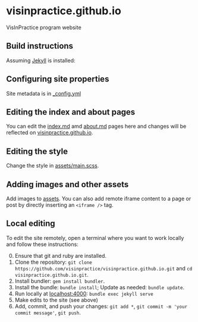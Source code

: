 # visinpractice.github.io
VisInPractice program website

## Build instructions

Assuming [Jekyll](https://jekyllrb.com/docs/installation/) is installed:

## Configuring site properties

Site metadata is in [_config.yml](_config.yml)

## Editing the index and about pages

You can edit the [index.md](index.md) amd [about.md](about.md) pages here and changes will be reflected on [visinpractice.github.io](https://visinpractice.github.io/).

## Editing the style

Change the style in [assets/main.scss](assets/main.scss).

## Adding images and other assets

Add images to [assets](assets/). You can also add remote iframe content to a page or post by directly inserting an `<iframe />` tag.

## Local editing

To edit the site remotely, open a terminal where you want to work locally and follow these instructions:

0. Ensure that git and ruby are installed.
1. Clone the repository: `git clone https://github.com/visinpractice/visinpractice.github.io.git` and `cd visinpractice.github.io.git`.
2. Install bundler: `gem install bundler`.
3. Install the bundle: `bundle install`; Update as needed: `bundle update`.
4. Run locally at [localhost:4000](http://localhost:4000/): `bundle exec jekyll serve`
5. Make edits to the site (see above)
6. Add, commit, and push your changes: `git add *`, `git commit -m 'your commit message'`, `git push`.